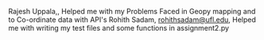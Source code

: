 Rajesh Uppala,, Helped me with my Problems Faced in Geopy mapping and to Co-ordinate data with API's
Rohith Sadam, rohithsadam@ufl.edu, Helped me with writing my test files and some functions in assignment2.py
